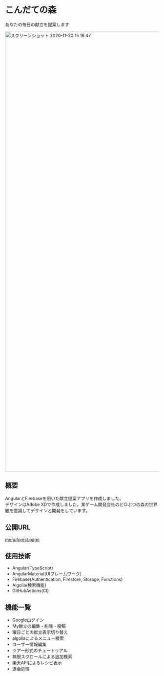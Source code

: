 # こんだての森
あなたの毎日の献立を提案します

<img width="1440" alt="スクリーンショット 2020-11-30 15 16 47" src="https://user-images.githubusercontent.com/63761544/102864612-ca413480-4477-11eb-906c-01a103c74b70.png">

## 概要
AngularとFirebaseを用いた献立提案アプリを作成しました。  
デザインはAdobe XDで作成しました。某ゲーム開発会社のど○ぶつの森の世界観を意識してデザインと開発をしています。

## 公開URL
[menuforest.page](https://menuforest.page/welcome)

## 使用技術
- Angular(TypeScript)
- AngularMaterial(UIフレームワーク)
- Firebase(Authentication, Firestore, Storage, Functions)
- Algolia(検索機能)
- GitHubActions(CI)

## 機能一覧
- Googleログイン
- My献立の編集・削除・投稿
- 曜日ごとの献立表示切り替え
- algoliaによるメニュー検索
- ユーザー情報編集
- ツアー形式のチュートリアル
- 無限スクロールによる追加検索
- 楽天APIによるレシピ表示
- 退会処理
